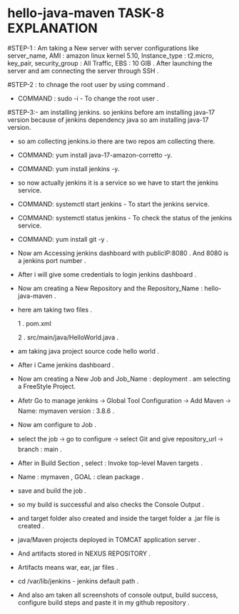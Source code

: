 # hello-java-maven   TASK-8  EXPLANATION 

#STEP-1 : Am taking a New server with server configurations like server_name, AMI : amazon linux kernel 5.10, Instance_type : t2.micro, key_pair, security_group : All Traffic, EBS : 10 GIB .  After launching the server and am connecting the server through SSH .

#STEP-2 : to chnage the root user by using command .

- COMMAND : sudo -i - To change the root user .

#STEP-3:- am installing jenkins. so jenkins before am installing java-17 version because of jenkins dependency java so am installing java-17 version.

- so am collecting jenkins.io there are two repos am collecting there.

- COMMAND: yum install java-17-amazon-corretto -y.

- COMMAND: yum install jenkins -y.

- so now actually jenkins it is a service so we have to start the jenkins service.

- COMMAND: systemctl start jenkins - To start the jenkins service.

- COMMAND: systemctl status jenkins - To check the status of the jenkins service.

- COMMAND: yum install git -y .

- Now am Accessing jenkins dashboard with publicIP:8080 . And 8080 is a jenkins port number .

- After i will give some credentials to login jenkins dashboard .

- Now am creating a New Repository and the Repository_Name : hello-java-maven .

- here am taking two files .

   1 . pom.xml
  
   2 . src/main/java/HelloWorld.java .

- am taking java project source code hello world .

- After i Came jenkins dashboard .

- Now am creating a New Job and Job_Name : deployment . am selecting a FreeStyle Project.

- Afetr Go to manage jenkins 🡢 Global Tool Configuration 🡢 Add Maven 🡢 Name: mymaven   version : 3.8.6 .

- Now am configure to Job .

- select the job 🡢 go to configure 🡢 select Git and give repository_url 🡢 branch : main .

- After in Build Section , select : Invoke top-level Maven targets .

- Name : mymaven  ,  GOAL : clean package .

- save and build the job .

- so my build is successful and also checks the Console Output .

- and target folder also created and inside the target folder a .jar file is created .

- java/Maven projects deployed in TOMCAT application server .

- And artifacts stored in NEXUS REPOSITORY .

- Artifacts means war, ear, jar files .

- cd /var/lib/jenkins - jenkins default path .

- And also am taken all screenshots of console output, build success, configure build steps and paste it in my github repository .
